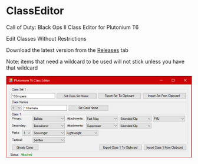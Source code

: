 # ClassEditor
 Call of Duty: Black Ops II Class Editor for Plutonium T6

Edit Classes Without Restrictions

Download the latest version from the [Releases](https://github.com/usbmenus/classeditor/releases) tab

Note: items that need a wildcard to be used will not stick unless you have that wildcard

![](image.png)
